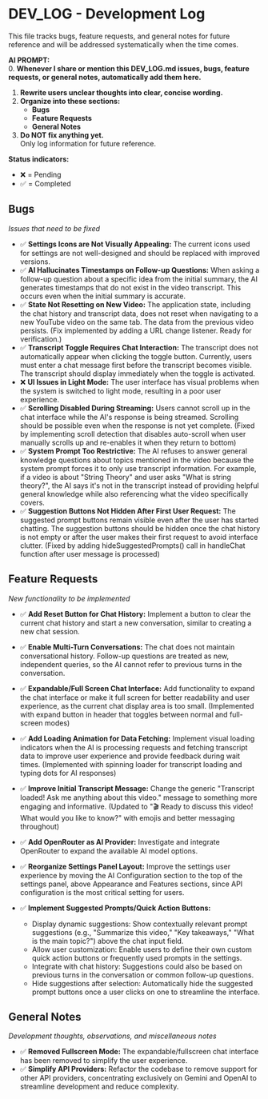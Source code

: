 # DEV_LOG - Development Log
This file tracks bugs, feature requests, and general notes for future reference and will be addressed systematically when the time comes.



**AI PROMPT:**  
0. **Whenever I share or mention this DEV_LOG.md issues, bugs, feature requests, or general notes, automatically add them here.**
1. **Rewrite users unclear thoughts into clear, concise wording.**
2. **Organize into these sections:**
   - **Bugs**
   - **Feature Requests**
   - **General Notes**
3. **Do NOT fix anything yet.**  
   Only log information for future reference.



**Status indicators:**
- ❌ = Pending  
- ✅ = Completed  

## Bugs
*Issues that need to be fixed*


- ✅  **Settings Icons are Not Visually Appealing:** The current icons used for settings are not well-designed and should be replaced with improved versions.
- ✅ **AI Hallucinates Timestamps on Follow-up Questions:** When asking a follow-up question about a specific idea from the initial summary, the AI generates timestamps that do not exist in the video transcript. This occurs even when the initial summary is accurate.
- ✅ **State Not Resetting on New Video:** The application state, including the chat history and transcript data, does not reset when navigating to a new YouTube video on the same tab. The data from the previous video persists. (Fix implemented by adding a URL change listener. Ready for verification.)
- ✅ **Transcript Toggle Requires Chat Interaction:** The transcript does not automatically appear when clicking the toggle button. Currently, users must enter a chat message first before the transcript becomes visible. The transcript should display immediately when the toggle is activated.
- ❌ **UI Issues in Light Mode:** The user interface has visual problems when the system is switched to light mode, resulting in a poor user experience.
- ✅ **Scrolling Disabled During Streaming:** Users cannot scroll up in the chat interface while the AI's response is being streamed. Scrolling should be possible even when the response is not yet complete. (Fixed by implementing scroll detection that disables auto-scroll when user manually scrolls up and re-enables it when they return to bottom)
- ✅ **System Prompt Too Restrictive:** The AI refuses to answer general knowledge questions about topics mentioned in the video because the system prompt forces it to only use transcript information. For example, if a video is about "String Theory" and user asks "What is string theory?", the AI says it's not in the transcript instead of providing helpful general knowledge while also referencing what the video specifically covers.
- ✅ **Suggestion Buttons Not Hidden After First User Request:** The suggested prompt buttons remain visible even after the user has started chatting. The suggestion buttons should be hidden once the chat history is not empty or after the user makes their first request to avoid interface clutter. (Fixed by adding hideSuggestedPrompts() call in handleChat function after user message is processed)



## Feature Requests
*New functionality to be implemented*

- ✅ **Add Reset Button for Chat History:** Implement a button to clear the current chat history and start a new conversation, similar to creating a new chat session.
- ✅ **Enable Multi-Turn Conversations:** The chat does not maintain conversational history. Follow-up questions are treated as new, independent queries, so the AI cannot refer to previous turns in the conversation.
- ✅ **Expandable/Full Screen Chat Interface:** Add functionality to expand the chat interface or make it full screen for better readability and user experience, as the current chat display area is too small. (Implemented with expand button in header that toggles between normal and full-screen modes)
- ✅ **Add Loading Animation for Data Fetching:** Implement visual loading indicators when the AI is processing requests and fetching transcript data to improve user experience and provide feedback during wait times. (Implemented with spinning loader for transcript loading and typing dots for AI responses)
- ✅ **Improve Initial Transcript Message:** Change the generic "Transcript loaded! Ask me anything about this video." message to something more engaging and informative. (Updated to "🎬 Ready to discuss this video! What would you like to know?" with emojis and better messaging throughout)
- ✅ **Add OpenRouter as AI Provider:** Investigate and integrate OpenRouter to expand the available AI model options.
- ✅ **Reorganize Settings Panel Layout:** Improve the settings user experience by moving the AI Configuration section to the top of the settings panel, above Appearance and Features sections, since API configuration is the most critical setting for users.

- ✅ **Implement Suggested Prompts/Quick Action Buttons:**
    - Display dynamic suggestions: Show contextually relevant prompt suggestions (e.g., "Summarize this video," "Key takeaways," "What is the main topic?") above the chat input field.
    - Allow user customization: Enable users to define their own custom quick action buttons or frequently used prompts in the settings.
    - Integrate with chat history: Suggestions could also be based on previous turns in the conversation or common follow-up questions.
    - Hide suggestions after selection: Automatically hide the suggested prompt buttons once a user clicks on one to streamline the interface.

## General Notes
*Development thoughts, observations, and miscellaneous notes*

- ✅ **Removed Fullscreen Mode:** The expandable/fullscreen chat interface has been removed to simplify the user experience.
- ✅ **Simplify API Providers:** Refactor the codebase to remove support for other API providers, concentrating exclusively on Gemini and OpenAI to streamline development and reduce complexity.
